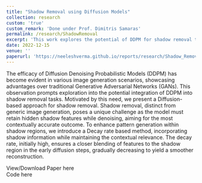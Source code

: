 ```yaml
---
title: "Shadow Removal using Diffusion Models"
collection: research
custom: 'true'
custom_remark: 'Done under Prof. Dimitris Samaras'
permalink: /research/ShadowRemoval
excerpt: 'This work explores the potential of DDPM for shadow removal tasks, where preserving hidden features is crucial. We built on a existing RePaint architecture by passing shadow information in the reverse diffusion gradually.'
date: 2022-12-15
venue: ''
paperurl: 'https://neeleshverma.github.io/reports/research/Shadow_Removal.pdf'
---
```


<style>

/* Style the counter cards */
.card {
<!--   box-shadow: 0 4px 8px 0 rgba(0, 0, 0, 0.2); /* this adds the "card" effect */ -->
  padding: 16px;
<!--   text-align: center; -->
<!--   background-color: #f1f1f1; -->
}

a:link {
  text-decoration: none;
}
</style>

The efficacy of Diffusion Denoising Probabilistic Models (DDPM) has become evident in various image generation scenarios, showcasing advantages over traditional Generative Adversarial Networks (GANs). This observation prompts exploration into the potential integration of DDPM into shadow removal tasks. Motivated by this need, we present a Diffusion-based approach for shadow removal. Shadow removal, distinct from generic image generation, poses a unique challenge as the model must retain hidden shadow features while denoising, aiming for the most contextually accurate outcome. To enhance pattern generation within shadow regions, we introduce a Decay rate based method, incorporating shadow information while maintaining the contextual relevance. The decay rate, initially high, ensures a closer blending of features to the shadow region in the early diffusion steps, gradually decreasing to yield a smoother reconstruction.

View/Download Paper [here](https://neeleshverma.github.io/reports/research/Shadow_Removal.pdf)  
Code [here](https://github.com/neeleshverma/Shadow_Removal)